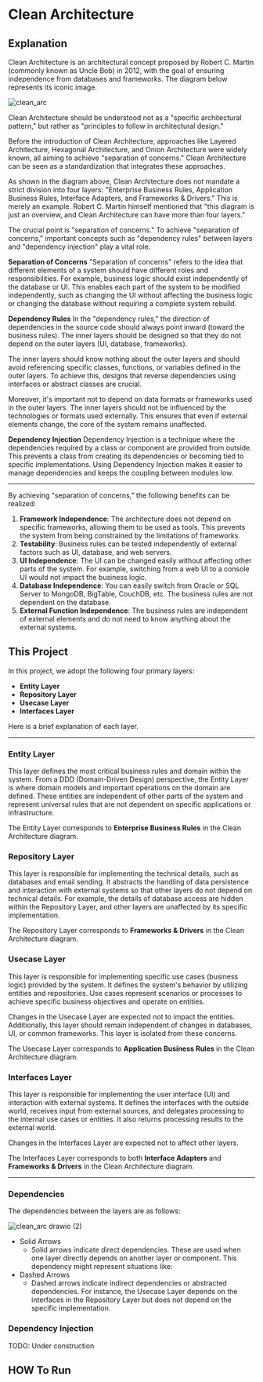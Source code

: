 # Clean Architecture
## Explanation
Clean Architecture is an architectural concept proposed by Robert C. Martin (commonly known as Uncle Bob) in 2012, with the goal of ensuring independence from databases and frameworks. The diagram below represents its iconic image.

![clean_arc](https://github.com/user-attachments/assets/15d93d0c-3a53-46cd-83ba-f394e35cd1ed)

Clean Architecture should be understood not as a "specific architectural pattern," but rather as "principles to follow in architectural design."

Before the introduction of Clean Architecture, approaches like Layered Architecture, Hexagonal Architecture, and Onion Architecture were widely known, all aiming to achieve "separation of concerns." Clean Architecture can be seen as a standardization that integrates these approaches.

As shown in the diagram above, Clean Architecture does not mandate a strict division into four layers: "Enterprise Business Rules, Application Business Rules, Interface Adapters, and Frameworks & Drivers." This is merely an example. Robert C. Martin himself mentioned that "this diagram is just an overview, and Clean Architecture can have more than four layers."

The crucial point is "separation of concerns." To achieve "separation of concerns," important concepts such as "dependency rules" between layers and "dependency injection" play a vital role.

**Separation of Concerns**
"Separation of concerns" refers to the idea that different elements of a system should have different roles and responsibilities. For example, business logic should exist independently of the database or UI. This enables each part of the system to be modified independently, such as changing the UI without affecting the business logic or changing the database without requiring a complete system rebuild.

**Dependency Rules**
In the "dependency rules," the direction of dependencies in the source code should always point inward (toward the business rules). The inner layers should be designed so that they do not depend on the outer layers (UI, database, frameworks).

The inner layers should know nothing about the outer layers and should avoid referencing specific classes, functions, or variables defined in the outer layers. To achieve this, designs that reverse dependencies using interfaces or abstract classes are crucial.

Moreover, it's important not to depend on data formats or frameworks used in the outer layers. The inner layers should not be influenced by the technologies or formats used externally. This ensures that even if external elements change, the core of the system remains unaffected.

**Dependency Injection**
Dependency Injection is a technique where the dependencies required by a class or component are provided from outside. This prevents a class from creating its dependencies or becoming tied to specific implementations. Using Dependency Injection makes it easier to manage dependencies and keeps the coupling between modules low.

---

By achieving "separation of concerns," the following benefits can be realized:
1. **Framework Independence**: The architecture does not depend on specific frameworks, allowing them to be used as tools. This prevents the system from being constrained by the limitations of frameworks.
2. **Testability**: Business rules can be tested independently of external factors such as UI, database, and web servers.
3. **UI Independence**: The UI can be changed easily without affecting other parts of the system. For example, switching from a web UI to a console UI would not impact the business logic.
4. **Database Independence**: You can easily switch from Oracle or SQL Server to MongoDB, BigTable, CouchDB, etc. The business rules are not dependent on the database.
5. **External Function Independence**: The business rules are independent of external elements and do not need to know anything about the external systems.

## This Project
In this project, we adopt the following four primary layers:
- **Entity Layer**
- **Repository Layer**
- **Usecase Layer**
- **Interfaces Layer**

Here is a brief explanation of each layer.

--- 
### Entity Layer
This layer defines the most critical business rules and domain within the system. From a DDD (Domain-Driven Design) perspective, the Entity Layer is where domain models and important operations on the domain are defined. These entities are independent of other parts of the system and represent universal rules that are not dependent on specific applications or infrastructure.

The Entity Layer corresponds to **Enterprise Business Rules** in the Clean Architecture diagram.

### Repository Layer
This layer is responsible for implementing the technical details, such as databases and email sending. It abstracts the handling of data persistence and interaction with external systems so that other layers do not depend on technical details. For example, the details of database access are hidden within the Repository Layer, and other layers are unaffected by its specific implementation.

The Repository Layer corresponds to **Frameworks & Drivers** in the Clean Architecture diagram.

### Usecase Layer
This layer is responsible for implementing specific use cases (business logic) provided by the system. It defines the system's behavior by utilizing entities and repositories. Use cases represent scenarios or processes to achieve specific business objectives and operate on entities.

Changes in the Usecase Layer are expected not to impact the entities. Additionally, this layer should remain independent of changes in databases, UI, or common frameworks. This layer is isolated from these concerns.

The Usecase Layer corresponds to **Application Business Rules** in the Clean Architecture diagram.

### Interfaces Layer
This layer is responsible for implementing the user interface (UI) and interaction with external systems. It defines the interfaces with the outside world, receives input from external sources, and delegates processing to the internal use cases or entities. It also returns processing results to the external world.

Changes in the Interfaces Layer are expected not to affect other layers.

The Interfaces Layer corresponds to both **Interface Adapters** and **Frameworks & Drivers** in the Clean Architecture diagram.

--- 

### Dependencies
The dependencies between the layers are as follows:

![clean_arc drawio (2)](https://github.com/user-attachments/assets/d8c70210-868e-4f22-91ff-4eb8793171a5)


- Solid Arrows
    - Solid arrows indicate direct dependencies. These are used when one layer directly depends on another layer or component. This dependency might represent situations like:
- Dashed Arrows
    - Dashed arrows indicate indirect dependencies or abstracted dependencies.
        For instance, the Usecase Layer depends on the interfaces in the Repository Layer but does not depend on the specific implementation.

### Dependency Injection
TODO: Under construction


## HOW To Run
